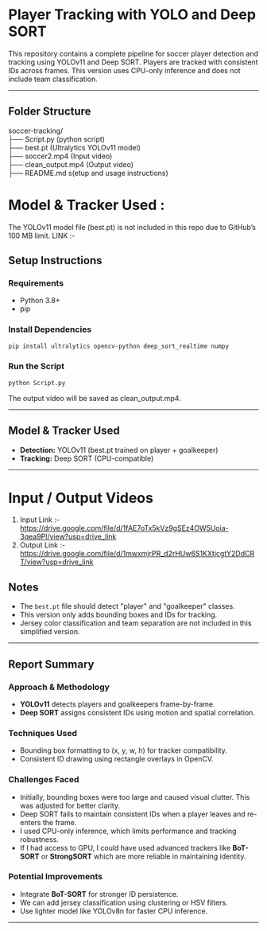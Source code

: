 # Player Tracking with YOLO and Deep SORT

This repository contains a complete pipeline for soccer player detection and tracking using YOLOv11 and Deep SORT. Players are tracked with consistent IDs across frames. This version uses CPU-only inference and does not include team classification.

---

## Folder Structure

soccer-tracking/  
├── Script.py (python script)  
├── best.pt   (Ultralytics YOLOv11 model)  
├── soccer2.mp4      (Input video)  
├── clean_output.mp4    (Output video)  
├── README.md    s(etup and usage instructions)  

# Model & Tracker Used :
  The YOLOv11 model file (best.pt) is not included in this repo due to GitHub’s 100 MB limit.
  LINK :-

##  Setup Instructions

### Requirements

* Python 3.8+
* pip

### Install Dependencies

```bash
pip install ultralytics opencv-python deep_sort_realtime numpy
```

### Run the Script

```bash
python Script.py
```

The output video will be saved as clean_output.mp4.

---

##  Model & Tracker Used

* **Detection:** YOLOv11 (best.pt trained on player + goalkeeper)
* **Tracking:** Deep SORT (CPU-compatible)

---
# Input / Output Videos
1. Input Link :- https://drive.google.com/file/d/1fAE7oTx5kVz9gSEz4OW5Uoia-3qea9Pl/view?usp=drive_link
2. Output Link :- https://drive.google.com/file/d/1mwxmjrPR_d2rHUw6S1KXtjcgtY2DdCRT/view?usp=drive_link



## Notes

* The `best.pt` file should detect "player" and "goalkeeper" classes.
* This version only adds bounding boxes and IDs for tracking.
* Jersey color classification and team separation are not included in this simplified version.

---

## Report Summary

### Approach & Methodology

* **YOLOv11** detects players and goalkeepers frame-by-frame.
* **Deep SORT** assigns consistent IDs using motion and spatial correlation.

### Techniques Used

* Bounding box formatting to (x, y, w, h) for tracker compatibility.
* Consistent ID drawing using rectangle overlays in OpenCV.

### Challenges Faced

* Initially, bounding boxes were too large and caused visual clutter. This was adjusted for better clarity.
* Deep SORT fails to maintain consistent IDs when a player leaves and re-enters the frame.
* I used CPU-only inference, which limits performance and tracking robustness.
* If I had access to GPU, I could have used advanced trackers like **BoT-SORT** or **StrongSORT** which are more reliable in maintaining identity.

### Potential Improvements

* Integrate **BoT-SORT** for stronger ID persistence.
* We can add jersey classification using clustering or HSV filters.
* Use lighter model like YOLOv8n for faster CPU inference.

---
